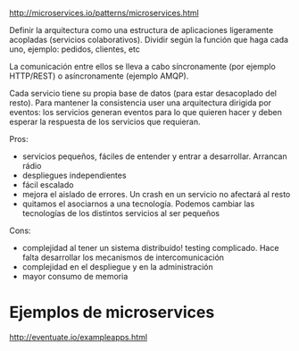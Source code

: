http://microservices.io/patterns/microservices.html

Definir la arquitectura como una estructura de aplicaciones ligeramente acopladas (servicios colaborativos).
Dividir según la función que haga cada uno, ejemplo: pedidos, clientes, etc

La comunicación entre ellos se lleva a cabo síncronamente (por ejemplo HTTP/REST) o asíncronamente (ejemplo AMQP).

Cada servicio tiene su propia base de datos (para estar desacoplado del resto).
Para mantener la consistencia user una arquitectura dirigida por eventos: los servicios generan eventos para lo que quieren hacer y deben esperar la respuesta de los servicios que requieran.


Pros:
  - servicios pequeños, fáciles de entender y entrar a desarrollar. Arrancan rádio
  - despliegues independientes
  - fácil escalado
  - mejora el aislado de errores. Un crash en un servicio no afectará al resto
  - quitamos el asociarnos a una tecnología. Podemos cambiar las tecnologías de los distintos servicios al ser pequeños

Cons:
  - complejidad al tener un sistema distribuído! testing complicado. Hace falta desarrollar los mecanismos de intercomunicación
  - complejidad en el despliegue y en la administración
  - mayor consumo de memoria


# Ejemplos de microservices
http://eventuate.io/exampleapps.html
